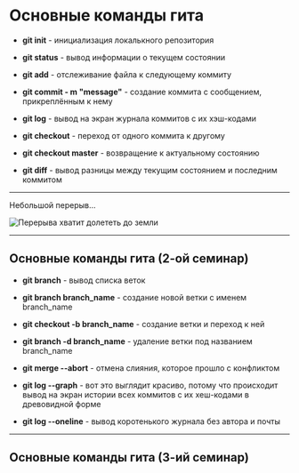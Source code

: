 # Основные команды гита

- **git init** - инициализация локалькного репозитория

- **git status** - вывод информации о текущем состоянии

- **git add** - отслеживание файла к следующему коммиту

- **git commit - m "message"** - создание коммита с сообщением, прикреплённым к нему

- **git log** - вывод на экран журнала коммитов с их хэш-кодами

- **git checkout** - переход от одного коммита к другому

- **git checkout master** - возвращение к актуальному состоянию

- **git diff** - вывод разницы между текущим состоянием и последним коммитом

---

Небольшой перерыв...

![Перерыва хватит долететь до земли](vibing.jpg "Я свободен, словно птица в небесах")

---

## Основные команды гита (2-ой семинар)

- **git branch** - вывод списка веток

- **git branch branch_name** - создание новой ветки с именем branch_name

- **git checkout -b branch_name** - создание ветки и переход к ней

- **git branch -d branch_name** - удаление ветки под названием branch_name

- **git merge --abort** - отмена слияния, которое прошло с конфликтом

- **git log --graph** - вот это выглядит красиво, потому что происходит вывод на экран истории всех коммитов с их хеш-кодами в древовидной форме

- **git log --oneline** - вывод коротенького журнала без автора и почты

---

## Основные команды гита (3-ий семинар)


